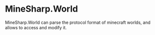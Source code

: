 ﻿# MineSharp.World

MineSharp.World can parse the protocol format of minecraft worlds, and allows to access and modify it.